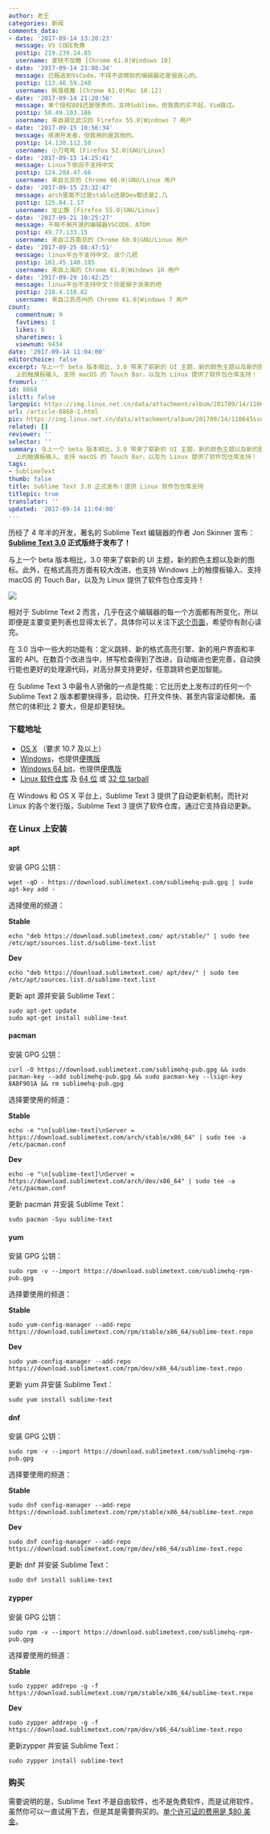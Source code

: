 ```yaml
---
author: 老王
categories: 新闻
comments_data:
- date: '2017-09-14 13:20:23'
  message: VS CODE免费
  postip: 219.239.24.85
  username: 拿铁不加糖 [Chrome 61.0|Windows 10]
- date: '2017-09-14 21:08:34'
  message: 已叛逃到VsCode，不得不说微软的编辑器还是很良心的。
  postip: 113.46.59.240
  username: 枫落夜舞 [Chrome 61.0|Mac 10.12]
- date: '2017-09-14 21:28:56'
  message: 单个授权80$还是很贵的，支持Sublime。但我真的买不起，Vim路过。
  postip: 58.49.103.186
  username: 来自湖北武汉的 Firefox 55.0|Windows 7 用户
- date: '2017-09-15 10:56:34'
  message: 感谢开发者，但我用的是其他的。
  postip: 14.130.112.50
  username: 小刀弯弯 [Firefox 52.0|GNU/Linux]
- date: '2017-09-15 14:25:41'
  message: Linux下依旧不支持中文
  postip: 124.204.47.66
  username: 来自北京的 Chrome 60.0|GNU/Linux 用户
- date: '2017-09-15 23:32:47'
  message: arch里面不过是stable还是Dev都还是2.几
  postip: 125.84.1.17
  username: 龙尘飘 [Firefox 55.0|GNU/Linux]
- date: '2017-09-21 10:25:27'
  message: 干嘛不用开源的编辑器VSCODE、ATOM
  postip: 49.77.133.15
  username: 来自江苏南京的 Chrome 60.0|GNU/Linux 用户
- date: '2017-09-25 08:47:51'
  message: linux平台不支持中文，说个几把
  postip: 101.45.140.185
  username: 来自上海的 Chrome 61.0|Windows 10 用户
- date: '2017-09-29 16:42:25'
  message: linux平台不支持中文？你是猴子派来的吧
  postip: 218.4.110.82
  username: 来自江苏苏州的 Chrome 61.0|Windows 7 用户
count:
  commentnum: 9
  favtimes: 1
  likes: 0
  sharetimes: 1
  viewnum: 9434
date: '2017-09-14 11:04:00'
editorchoice: false
excerpt: 与上一个 beta 版本相比，3.0 带来了崭新的 UI 主题，新的颜色主题以及新的图标。此外，在格式高亮方面有较大改进，也支持 Windows
  上的触摸板输入、支持 macOS 的 Touch Bar，以及为 Linux 提供了软件包仓库支持！
fromurl: ''
id: 8868
islctt: false
largepic: https://img.linux.net.cn/data/attachment/album/201709/14/110645ssn4ahv25mcv57vc.png
url: /article-8868-1.html
pic: https://img.linux.net.cn/data/attachment/album/201709/14/110645ssn4ahv25mcv57vc.png.thumb.jpg
related: []
reviewer: ''
selector: ''
summary: 与上一个 beta 版本相比，3.0 带来了崭新的 UI 主题，新的颜色主题以及新的图标。此外，在格式高亮方面有较大改进，也支持 Windows
  上的触摸板输入、支持 macOS 的 Touch Bar，以及为 Linux 提供了软件包仓库支持！
tags:
- SublimeText
thumb: false
title: Sublime Text 3.0 正式发布！提供 Linux 软件包仓库支持
titlepic: true
translator: ''
updated: '2017-09-14 11:04:00'
---
```


历经了 4 年半的开发，著名的 Sublime Text 编辑器的作者 Jon Skinner 宣布：**[Sublime Text 3.0](https://www.sublimetext.com/3) 正式版终于发布了！**


与上一个 beta 版本相比，3.0 带来了崭新的 UI 主题，新的颜色主题以及新的图标。此外，在格式高亮方面有较大改进，也支持 Windows 上的触摸板输入、支持 macOS 的 Touch Bar，以及为 Linux 提供了软件包仓库支持！


![](/data/attachment/album/201709/14/110645ssn4ahv25mcv57vc.png)


相对于 Sublime Text 2 而言，几乎在这个编辑器的每一个方面都有所变化，所以即便是主要变更列表也显得太长了，具体你可以关注下[这个页面](https://www.sublimetext.com/2to3)，希望你有耐心读完。


在 3.0 当中一些大的功能有：定义跳转、新的格式高亮引擎、新的用户界面和丰富的 API。在数百个改进当中，拼写检查得到了改进，自动缩进也更完善，自动换行能也更好的处理源代码，对高分屏支持更好，任意跳转也更加智能。


在 Sublime Text 3 中最令人骄傲的一点是性能：它比历史上发布过的任何一个 Sublime Text 2 版本都要快得多，启动快、打开文件快、甚至内容滚动都快。虽然它的体积比 2 要大，但是却更轻快。


### 下载地址


* [OS X](https://download.sublimetext.com/Sublime%20Text%20Build%203143.dmg) （要求 10.7 及以上）
* [Windows](https://download.sublimetext.com/Sublime%20Text%20Build%203143%20Setup.exe)，也提供[便携版](https://download.sublimetext.com/Sublime%20Text%20Build%203143.zip)
* [Windows 64 bit](https://download.sublimetext.com/Sublime%20Text%20Build%203143%20x64%20Setup.exe)，也提供[便携版](https://download.sublimetext.com/Sublime%20Text%20Build%203143%20x64.zip)
* [Linux 软件仓库](https://www.sublimetext.com/docs/3/linux_repositories.html) 及 [64 位](https://download.sublimetext.com/sublime_text_3_build_3143_x64.tar.bz2) 或 [32 位 tarball](https://download.sublimetext.com/sublime_text_3_build_3143_x32.tar.bz2)


在 Windows 和 OS X 平台上，Sublime Text 3 提供了自动更新机制，而针对 Linux 的各个发行版，Sublime Text 3 提供了软件仓库，通过它支持自动更新。


### 在 Linux 上安装


#### apt


安装 GPG 公钥：



```
wget -qO - https://download.sublimetext.com/sublimehq-pub.gpg | sudo apt-key add -

```

选择使用的频道：


**Stable**



```
echo "deb https://download.sublimetext.com/ apt/stable/" | sudo tee /etc/apt/sources.list.d/sublime-text.list

```

**Dev**



```
echo "deb https://download.sublimetext.com/ apt/dev/" | sudo tee /etc/apt/sources.list.d/sublime-text.list

```

更新 apt 源并安装 Sublime Text：



```
sudo apt-get update
sudo apt-get install sublime-text

```

#### pacman


安装 GPG 公钥：



```
curl -O https://download.sublimetext.com/sublimehq-pub.gpg && sudo pacman-key --add sublimehq-pub.gpg && sudo pacman-key --lsign-key 8A8F901A && rm sublimehq-pub.gpg

```

选择要使用的频道：


**Stable**



```
echo -e "\n[sublime-text]\nServer = https://download.sublimetext.com/arch/stable/x86_64" | sudo tee -a /etc/pacman.conf

```

**Dev**



```
echo -e "\n[sublime-text]\nServer = https://download.sublimetext.com/arch/dev/x86_64" | sudo tee -a /etc/pacman.conf

```

更新 pacman 并安装 Sublime Text：



```
sudo pacman -Syu sublime-text

```

#### yum


安装 GPG 公钥：



```
sudo rpm -v --import https://download.sublimetext.com/sublimehq-rpm-pub.gpg

```

选择要使用的频道：


**Stable**



```
sudo yum-config-manager --add-repo https://download.sublimetext.com/rpm/stable/x86_64/sublime-text.repo

```

**Dev**



```
sudo yum-config-manager --add-repo https://download.sublimetext.com/rpm/dev/x86_64/sublime-text.repo

```

更新 yum 并安装 Sublime Text：



```
sudo yum install sublime-text

```

#### dnf


安装 GPG 公钥：



```
sudo rpm -v --import https://download.sublimetext.com/sublimehq-rpm-pub.gpg

```

选择要使用的频道：


**Stable**



```
sudo dnf config-manager --add-repo https://download.sublimetext.com/rpm/stable/x86_64/sublime-text.repo

```

**Dev**



```
sudo dnf config-manager --add-repo https://download.sublimetext.com/rpm/dev/x86_64/sublime-text.repo

```

更新 dnf 并安装 Sublime Text：



```
sudo dnf install sublime-text

```

#### zypper


安装 GPG 公钥：



```
sudo rpm -v --import https://download.sublimetext.com/sublimehq-rpm-pub.gpg

```

选择要使用的频道：


**Stable**



```
sudo zypper addrepo -g -f https://download.sublimetext.com/rpm/stable/x86_64/sublime-text.repo

```

**Dev**



```
sudo zypper addrepo -g -f https://download.sublimetext.com/rpm/dev/x86_64/sublime-text.repo

```

更新zypper 并安装 Sublime Text：



```
sudo zypper install sublime-text
```

### 购买


需要说明的是，Sublime Text 不是自由软件，也不是免费软件，而是试用软件，虽然你可以一直试用下去，但是其是需要购买的。[单个许可证的费用是 $80 美金](https://www.sublimetext.com/buy?v=3.0)。